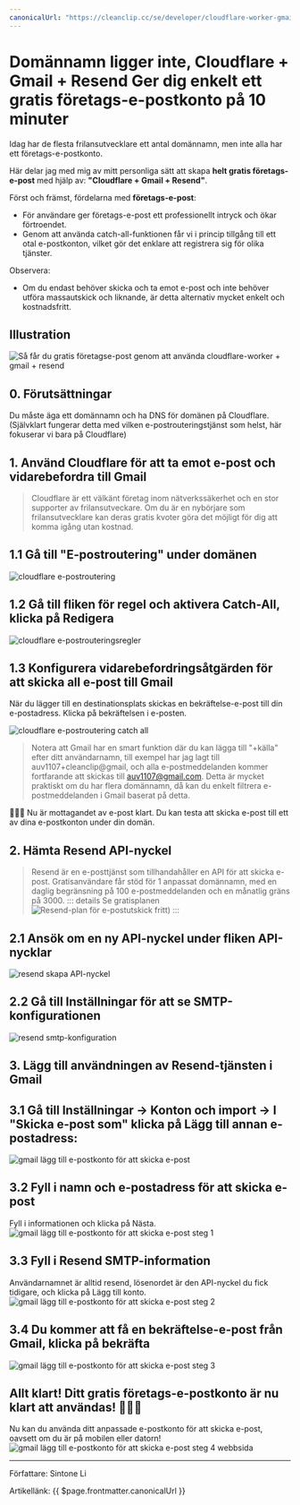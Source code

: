 ```yaml
---
canonicalUrl: "https://cleanclip.cc/se/developer/cloudflare-worker-gmail-resend-enterprise-email/"
---
```


# Domännamn ligger inte, Cloudflare + Gmail + Resend Ger dig enkelt ett gratis företags-e-postkonto på 10 minuter

Idag har de flesta frilansutvecklare ett antal domännamn, men inte alla har ett företags-e-postkonto.

Här delar jag med mig av mitt personliga sätt att skapa **helt gratis företags-e-post** med hjälp av: **"Cloudflare + Gmail + Resend"**.

Först och främst, fördelarna med **företags-e-post**:

- För användare ger företags-e-post ett professionellt intryck och ökar förtroendet.
- Genom att använda catch-all-funktionen får vi i princip tillgång till ett otal e-postkonton, vilket gör det enklare att registrera sig för olika tjänster.

Observera:
- Om du endast behöver skicka och ta emot e-post och inte behöver utföra massautskick och liknande, är detta alternativ mycket enkelt och kostnadsfritt.

## Illustration
![Så får du gratis företagse-post genom att använda cloudflare-worker + gmail + resend](./concept.png)

## 0. Förutsättningar
Du måste äga ett domännamn och ha DNS för domänen på Cloudflare. (Självklart fungerar detta med vilken e-postrouteringstjänst som helst, här fokuserar vi bara på Cloudflare)

## 1. Använd Cloudflare för att ta emot e-post och vidarebefordra till Gmail
> Cloudflare är ett välkänt företag inom nätverkssäkerhet och en stor supporter av frilansutveckare. Om du är en nybörjare som frilansutvecklare kan deras gratis kvoter göra det möjligt för dig att komma igång utan kostnad.

## 1.1 Gå till "E-postroutering" under domänen
![cloudflare e-postroutering](./cloudflare-email-router.png)

## 1.2 Gå till fliken för regel och aktivera Catch-All, klicka på Redigera
![cloudflare e-postrouteringsregler](./cloudflare-email-router-rules.png)

## 1.3 Konfigurera vidarebefordringsåtgärden för att skicka all e-post till Gmail
När du lägger till en destinationsplats skickas en bekräftelse-e-post till din e-postadress. Klicka på bekräftelsen i e-posten.

![cloudflare e-postroutering catch all](./cloudflare-email-router-catch-all.png)

> Notera att Gmail har en smart funktion där du kan lägga till "+källa" efter ditt användarnamn, till exempel har jag lagt till auv1107+cleanclip@gmail, och alla e-postmeddelanden kommer fortfarande att skickas till auv1107@gmail.com. Detta är mycket praktiskt om du har flera domännamn, då kan du enkelt filtrera e-postmeddelanden i Gmail baserat på detta.

🎉🎉🎉 Nu är mottagandet av e-post klart.
Du kan testa att skicka e-post till ett av dina e-postkonton under din domän.

## 2. Hämta Resend API-nyckel

> Resend är en e-posttjänst som tillhandahåller en API för att skicka e-post. Gratisanvändare får stöd för 1 anpassat domännamn, med en daglig begränsning på 100 e-postmeddelanden och en månatlig gräns på 3000.
> ::: details Se gratisplanen
> ![Resend-plan för e-postutskick fritt](./resend-plan.png))
> :::

## 2.1 Ansök om en ny API-nyckel under fliken API-nycklar
![resend skapa API-nyckel](./resend-create-api-key.png)

## 2.2 Gå till Inställningar för att se SMTP-konfigurationen
![resend smtp-konfiguration](./resed-smtp-config.png)

## 3. Lägg till användningen av Resend-tjänsten i Gmail

## 3.1 Gå till Inställningar -> Konton och import -> I "Skicka e-post som" klicka på Lägg till annan e-postadress:
![gmail lägg till e-postkonto för att skicka e-post](./gmail-add-send-email-account.png)

## 3.2 Fyll i namn och e-postadress för att skicka e-post
Fyll i informationen och klicka på Nästa.
![gmail lägg till e-postkonto för att skicka e-post steg 1](./gmail-add-send-email-account-step1.png)

## 3.3 Fyll i Resend SMTP-information
Användarnamnet är alltid resend, lösenordet är den API-nyckel du fick tidigare, och klicka på Lägg till konto.
![gmail lägg till e-postkonto för att skicka e-post steg 2](./gmail-add-send-email-account-step2.png)

## 3.4 Du kommer att få en bekräftelse-e-post från Gmail, klicka på bekräfta
![gmail lägg till e-postkonto för att skicka e-post steg 3](./gmail-add-send-email-account-step3.png)

## Allt klart! Ditt gratis företags-e-postkonto är nu klart att användas! 🎉🎉🎉
Nu kan du använda ditt anpassade e-postkonto för att skicka e-post, oavsett om du är på mobilen eller datorn!
![gmail lägg till e-postkonto för att skicka e-post steg 4 webbsida](./gmail-add-send-email-account-step4.png)


---


Författare: Sintone Li

Artikellänk: {{ $page.frontmatter.canonicalUrl }}
